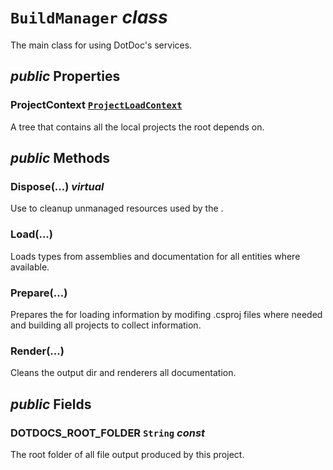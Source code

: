 # <code><span title="The main class for using DotDoc's services.">BuildManager</span></code> *class*

The main class for using DotDoc's services.

## *public* Properties

### ProjectContext <code><a href="Loader\ProjectLoadContext.md">ProjectLoadContext</a></code>

A tree that contains all the local projects the root depends on.



## *public* Methods

### Dispose(...) *virtual*

Use to cleanup unmanaged resources used by the <see cref="P:DotDocs.Core.BuildManager.ProjectContext" />.



### Load(...)

Loads types from assemblies and documentation for all entities where available.



### Prepare(...)

Prepares the <see cref="T:DotDocs.Core.BuildManager" /> for loading information by modifing .csproj files where needed and building all projects to collect information.



### Render(...)

Cleans the output dir and renderers all documentation.



## *public* Fields

### DOTDOCS_ROOT_FOLDER <code><span title="Represents text as a sequence of UTF-16 code units.">String</span></code> *const*

The root folder of all file output produced by this project.
